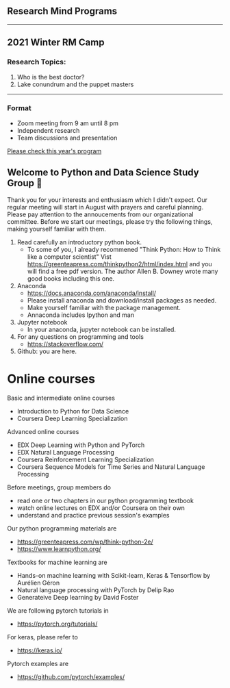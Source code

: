 
## Research Mind Programs 
***

## 2021 Winter RM Camp
### Research Topics:
1. Who is the best doctor?
2. Lake conundrum and the puppet masters 

***

### Format
- Zoom meeting from 9 am until 8 pm
- Independent research
- Team discussions and presentation


[Please check this year's program](../../wiki)

## Welcome to Python and Data Science Study Group 👋

Thank you for your interests and enthusiasm which I didn't expect. 
Our regular meeting will start in August with prayers and careful planning.
Please pay attention to the annoucements from our organizational committee.
Before we start our meetings, please try the following things, making yourself familiar with 
them.

1. Read carefully an introductory python book. 
   - To some of you, I already recommened "Think Python: How to Think like a computer scientist"
   Vist https://greenteapress.com/thinkpython2/html/index.html and you will find a free pdf version.
   The author Allen B. Downey wrote many good books including this one.
1. Anaconda
   - https://docs.anaconda.com/anaconda/install/
   - Please install anaconda and download/install packages as needed.
   - Make yourself familiar with the package management.
   - Annaconda includes Ipython and man
1. Jupyter notebook
   - In your anaconda, jupyter notebook can be installed.
1. For any questions on programming and tools
   - https://stackoverflow.com/
1. Github: you are here.


# Online courses
Basic and intermediate online courses
* Introduction to Python for Data Science
* Coursera Deep Learning Specialization

Advanced online courses
* EDX Deep Learning with Python and PyTorch 
* EDX Natural Language Processing
* Coursera Reinforcement Learning Specialization
* Coursera Sequence Models for Time Series and Natural Language Processing

Before meetings, group members do
* read one or two chapters in our python programming textbook
* watch online lectures on EDX and/or Coursera on their own
* understand and practice previous session's examples

Our python programming materials are
* https://greenteapress.com/wp/think-python-2e/
* https://www.learnpython.org/

Textbooks for machine learning are
* Hands-on machine learning with Scikit-learn, Keras & Tensorflow by Aurélien Géron
* Natural language processing with PyTorch by Delip Rao
* Generateive Deep learning by David Foster

We are following pytorch tutorials in 
* https://pytorch.org/tutorials/

For keras, please refer to
* https://keras.io/

Pytorch examples are 
* https://github.com/pytorch/examples/




<!--
**r3cubed/r3cubed** is a ✨ _special_ ✨ repository because its `README.md` (this file) appears on your GitHub profile.

Here are some ideas to get you started:

- 🔭 I’m currently working on ...
- 🌱 I’m currently learning ...
- 👯 I’m looking to collaborate on ...
- 🤔 I’m looking for help with ...
- 💬 Ask me about ...
- 📫 How to reach me: ...
- 😄 Pronouns: ...
- ⚡ Fun fact: ...
-->
